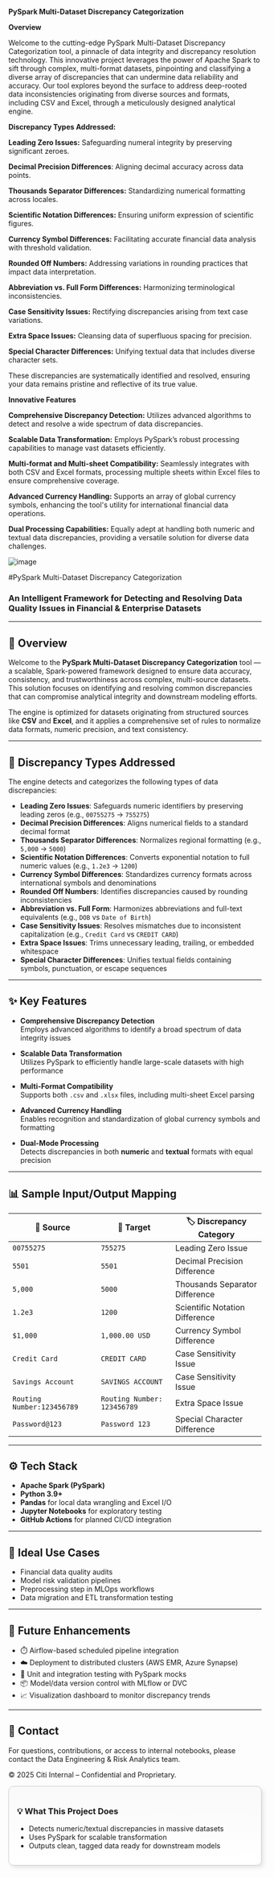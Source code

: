 **PySpark Multi-Dataset Discrepancy Categorization**

**Overview**

Welcome to the cutting-edge PySpark Multi-Dataset Discrepancy Categorization tool, a pinnacle of data integrity and discrepancy resolution technology. This innovative project leverages the power of Apache Spark to sift through complex, multi-format datasets, pinpointing and classifying a diverse array of discrepancies that can undermine data reliability and accuracy. Our tool explores beyond the surface to address deep-rooted data inconsistencies originating from diverse sources and formats, including CSV and Excel, through a meticulously designed analytical engine.


**Discrepancy Types Addressed:**

**Leading Zero Issues:** Safeguarding numeral integrity by preserving significant zeroes.

**Decimal Precision Differences**: Aligning decimal accuracy across data points.

**Thousands Separator Differences:** Standardizing numerical formatting across locales.

**Scientific Notation Differences:** Ensuring uniform expression of scientific figures.

**Currency Symbol Differences:** Facilitating accurate financial data analysis with threshold validation.

**Rounded Off Numbers:** Addressing variations in rounding practices that impact data interpretation.

**Abbreviation vs. Full Form Differences:** Harmonizing terminological inconsistencies.

**Case Sensitivity Issues:** Rectifying discrepancies arising from text case variations.

**Extra Space Issues:** Cleansing data of superfluous spacing for precision.

**Special Character Differences:** Unifying textual data that includes diverse character sets.

These discrepancies are systematically identified and resolved, ensuring your data remains pristine and reflective of its true value.

**Innovative Features**

**Comprehensive Discrepancy Detection:** Utilizes advanced algorithms to detect and resolve a wide spectrum of data discrepancies.

**Scalable Data Transformation:** Employs PySpark’s robust processing capabilities to manage vast datasets efficiently.

**Multi-format and Multi-sheet Compatibility:** Seamlessly integrates with both CSV and Excel formats, processing multiple sheets within Excel files to ensure comprehensive coverage.

**Advanced Currency Handling:** Supports an array of global currency symbols, enhancing the tool's utility for international financial data operations.

**Dual Processing Capabilities:** Equally adept at handling both numeric and textual data discrepancies, providing a versatile solution for diverse data challenges.

![image](https://github.com/user-attachments/assets/ae3c1775-0aa1-457b-92cb-7ad6960a84f8)


#PySpark Multi-Dataset Discrepancy Categorization

### An Intelligent Framework for Detecting and Resolving Data Quality Issues in Financial & Enterprise Datasets

---

## 📘 Overview

Welcome to the **PySpark Multi-Dataset Discrepancy Categorization** tool — a scalable, Spark-powered framework designed to ensure data accuracy, consistency, and trustworthiness across complex, multi-source datasets. This solution focuses on identifying and resolving common discrepancies that can compromise analytical integrity and downstream modeling efforts.

The engine is optimized for datasets originating from structured sources like **CSV** and **Excel**, and it applies a comprehensive set of rules to normalize data formats, numeric precision, and text consistency.

---

## 🧪 Discrepancy Types Addressed

The engine detects and categorizes the following types of data discrepancies:

- **Leading Zero Issues**: Safeguards numeric identifiers by preserving leading zeros (e.g., `00755275` → `755275`)
- **Decimal Precision Differences**: Aligns numerical fields to a standard decimal format
- **Thousands Separator Differences**: Normalizes regional formatting (e.g., `5,000` → `5000`)
- **Scientific Notation Differences**: Converts exponential notation to full numeric values (e.g., `1.2e3` → `1200`)
- **Currency Symbol Differences**: Standardizes currency formats across international symbols and denominations
- **Rounded Off Numbers**: Identifies discrepancies caused by rounding inconsistencies
- **Abbreviation vs. Full Form**: Harmonizes abbreviations and full-text equivalents (e.g., `DOB` vs `Date of Birth`)
- **Case Sensitivity Issues**: Resolves mismatches due to inconsistent capitalization (e.g., `Credit Card` vs `CREDIT CARD`)
- **Extra Space Issues**: Trims unnecessary leading, trailing, or embedded whitespace
- **Special Character Differences**: Unifies textual fields containing symbols, punctuation, or escape sequences

---

## ✨ Key Features

- **Comprehensive Discrepancy Detection**  
  Employs advanced algorithms to identify a broad spectrum of data integrity issues

- **Scalable Data Transformation**  
  Utilizes PySpark to efficiently handle large-scale datasets with high performance

- **Multi-Format Compatibility**  
  Supports both `.csv` and `.xlsx` files, including multi-sheet Excel parsing

- **Advanced Currency Handling**  
  Enables recognition and standardization of global currency symbols and formatting

- **Dual-Mode Processing**  
  Detects discrepancies in both **numeric** and **textual** formats with equal precision

---

## 📊 Sample Input/Output Mapping

| 🔎 **Source**                  | 🎯 **Target**              | 🏷️ **Discrepancy Category**             |
|-------------------------------|----------------------------|------------------------------------------|
| `00755275`                    | `755275`                   | Leading Zero Issue                      |
| `5501`                        | `5501`                     | Decimal Precision Difference            |
| `5,000`                       | `5000`                     | Thousands Separator Difference          |
| `1.2e3`                       | `1200`                     | Scientific Notation Difference          |
| `$1,000`                      | `1,000.00 USD`             | Currency Symbol Difference              |
| `Credit Card`                | `CREDIT CARD`              | Case Sensitivity Issue                  |
| `Savings Account`            | `SAVINGS ACCOUNT`          | Case Sensitivity Issue                  |
| `Routing Number:123456789`  | `Routing Number: 123456789`| Extra Space Issue                       |
| `Password@123`              | `Password 123`             | Special Character Difference            |

---

## ⚙️ Tech Stack

- **Apache Spark (PySpark)**
- **Python 3.9+**
- **Pandas** for local data wrangling and Excel I/O
- **Jupyter Notebooks** for exploratory testing
- **GitHub Actions** for planned CI/CD integration

---

## 🧭 Ideal Use Cases

- Financial data quality audits
- Model risk validation pipelines
- Preprocessing step in MLOps workflows
- Data migration and ETL transformation testing

---

## 🚀 Future Enhancements

- ⏱️ Airflow-based scheduled pipeline integration  
- ☁️ Deployment to distributed clusters (AWS EMR, Azure Synapse)  
- 🧪 Unit and integration testing with PySpark mocks  
- 📦 Model/data version control with MLflow or DVC  
- 📈 Visualization dashboard to monitor discrepancy trends

---

## 📩 Contact

For questions, contributions, or access to internal notebooks, please contact the Data Engineering & Risk Analytics team.

© 2025 Citi Internal – Confidential and Proprietary.

<div style="padding: 1rem; border: 1px solid #ccc; border-radius: 10px; box-shadow: 4px 4px 8px rgba(0,0,0,0.1); background: linear-gradient(#f9f9f9, #fff);">
  <h3>💡 What This Project Does</h3>
  <ul>
    <li>Detects numeric/textual discrepancies in massive datasets</li>
    <li>Uses PySpark for scalable transformation</li>
    <li>Outputs clean, tagged data ready for downstream models</li>
  </ul>
</div>


